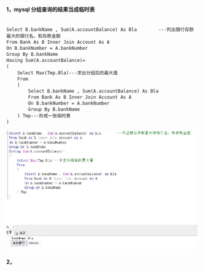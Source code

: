 

#### 1，mysql 分组查询的结果当成临时表

```mysql

Select B.bankName , Sum(A.accountBalance) As Bla		---列出银行存款最大的银行名，和存款金额
From Bank As B Inner Join Account As A 
On B.bankNumber = A.bankNumber
Group By B.bankName
Having Sum(A.accountBalance)=
(
	Select Max(Tmp.Bla)---求出分组后的最大值
	From
	(
		Select B.bankName , Sum(A.accountBalance) As Bla
		From Bank As B Inner Join Account As A 
		On B.bankNumber = A.bankNumber
		Group By B.bankName
	) Tmp---形成一张临时表
)

```

![](https://github.com/BinGYiZhanG/Java/blob/master/Java%E7%9B%B8%E5%85%B3/MySQL/Images/mysql1.jpg)

#### 2，
